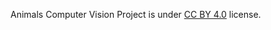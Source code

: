 Animals Computer Vision Project is under [CC BY 4.0](https://creativecommons.org/licenses/by/4.0/legalcode) license.